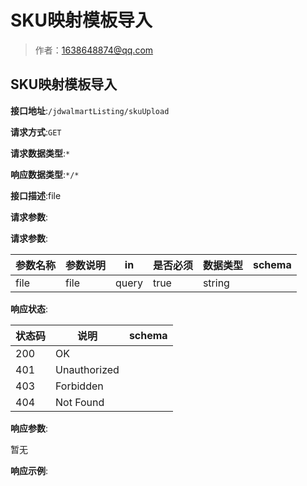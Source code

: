 # SKU映射模板导入

> 作者：1638648874@qq.com

## SKU映射模板导入


**接口地址**:`/jdwalmartListing/skuUpload`


**请求方式**:`GET`


**请求数据类型**:`*`


**响应数据类型**:`*/*`


**接口描述**:file


**请求参数**:


**请求参数**:


| 参数名称 | 参数说明 | in    | 是否必须 | 数据类型 | schema |
| -------- | -------- | ----- | -------- | -------- | ------ |
|file|file|query|true|string||


**响应状态**:


| 状态码 | 说明 | schema |
| -------- | -------- | ----- | 
|200|OK||
|401|Unauthorized||
|403|Forbidden||
|404|Not Found||


**响应参数**:


暂无


**响应示例**:
```javascript

```